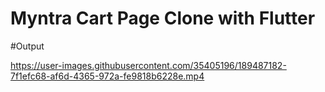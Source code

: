 # Myntra Cart Page Clone with Flutter

#Output

https://user-images.githubusercontent.com/35405196/189487182-7f1efc68-af6d-4365-972a-fe9818b6228e.mp4
